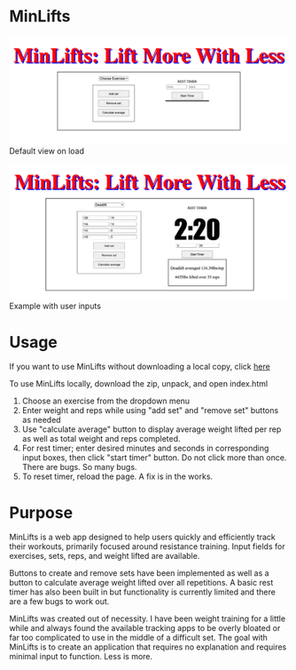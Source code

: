 # MinLifts

![default](/images/default-page.png "Default view on load") Default view on load

![example](/images/example.png "Example user input") Example with user inputs

# Usage
If you want to use MinLifts without downloading a local copy, click [here](https://github.com/numel007/minlifts)

To use MinLifts locally, download the zip, unpack, and open index.html

1. Choose an exercise from the dropdown menu
2. Enter weight and reps while using "add set" and "remove set" buttons as needed
3. Use "calculate average" button to display average weight lifted per rep as well as total weight and reps completed.
4. For rest timer; enter desired minutes and seconds in corresponding input boxes, then click "start timer" button. Do not click more than once. There are bugs. So many bugs.
5. To reset timer, reload the page. A fix is in the works.

# Purpose

MinLifts is a web app designed to help users quickly and efficiently track their workouts, primarily focused around resistance training. Input fields for exercises, sets, reps, and weight lifted are available.

Buttons to create and remove sets have been implemented as well as a button to calculate average weight lifted over all repetitions. A basic rest timer has also been built in but functionality is currently limited and there are a few bugs to work out.

MinLifts was created out of necessity. I have been weight training for a little while and always found the available tracking apps to be overly bloated or far too complicated to use in the middle of a difficult set. The goal with MinLifts is to create an application that requires no explanation and requires minimal input to function. Less is more.
